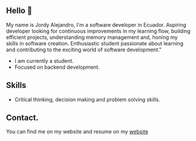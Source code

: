 ## Hello 👋

My name is Jordy Alejandro, I'm a software developer in Ecuador.
Aspiring developer looking for continuous improvements in my learning flow, building efficient projects, understanding memory management and, honing my skills in software creation. Enthusiastic student passionate about learning and contributing to the exciting world of software development."

- I am currently a student.
- Focused on backend development.

## Skills

- Critical thinking, decision making and problem solving skills.

## Contact.

You can find me on my website and resume on my [website](https://v2-portfolio-nine.vercel.app/)
